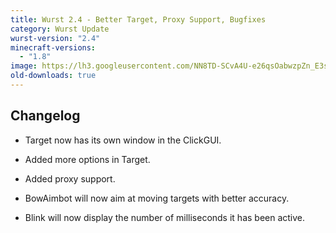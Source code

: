 ```yaml
---
title: Wurst 2.4 - Better Target, Proxy Support, Bugfixes
category: Wurst Update
wurst-version: "2.4"
minecraft-versions:
  - "1.8"
image: https://lh3.googleusercontent.com/NN8TD-SCvA4U-e26qsOabwzpZn_E3sIeKMHwUWE7rpmHQTZAyD40PP0VvThw80SZ25DlggfLGxuOfWzv6xDazy_Ku2U7G0uxk8_jiWJ9T0NLyT_zKFPYdYcAlOCUQJXaSPjY61pd7-TSQBbBf3DbCzcZwMs2CX40fqPeQgPksP0_MpQQVWxlr_2sEUTo93t-tiDljya2csfRPp4DC1TEyX6FvECtcrUEOYr5-ROUwPhFvoCUcAUqFSJaQ9dUCfLmwfuBhOWgF0MqKprCNlQj6Q2ubhNHtUoZXKBKV68gHOILi3oa3GiqTAyIef2i6zf4D-E0XqeBScSPRedOQlBRf51cfI1JFLOfGCI-haPPeeheW-aBrIrnjgr4hmYpmDRalVJiUj-BI7sMvJnzWIf56xzBh3TPh_nRcjUKT_TkPednujsh_2SDDsEa1KTPHW-xMJ0EeCBxd6QSJWO4nsu3GSt4NC3E-UoLmLeEn9qwZhPWmtzZKOWXZZ39B6ZbOHtRj-Y0mgLBCs6-8lv09WOOaLDeBB_X8gr9s1GmeMtVg6kXcYc1EpnI4NHctIRVPOhSv5_-k8MHSyRHnaARJQjRxRxAnHysuSYjTDwgD0HgODrer9rv=w1280-h720-no
old-downloads: true
---
```

## Changelog

- Target now has its own window in the ClickGUI.

- Added more options in Target.

- Added proxy support.

- BowAimbot will now aim at moving targets with better accuracy.

- Blink will now display the number of milliseconds it has been active.
